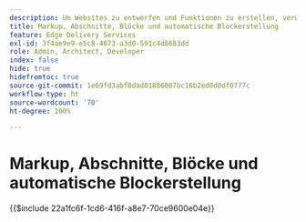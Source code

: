 ```yaml
---
description: Um Websites zu entwerfen und Funktionen zu erstellen, verwenden Entwickelnde Markup und DOM, die dynamisch aus dem Inhalt gerendert werden. Markup und DOM sind so konstruiert, dass sie eine flexible Bearbeitung und Stilanwendung ermöglichen. Gleichzeitig bieten sie vorkonfigurierte Funktionen, sodass Entwickelnde sich über einige Aspekte moderner Websites keine Gedanken machen müssen.
title: Markup, Abschnitte, Blöcke und automatische Blockerstellung
feature: Edge Delivery Services
exl-id: 3f4ae9e9-e5c8-4873-a3d0-591c4d8683dd
role: Admin, Architect, Developer
index: false
hide: true
hidefromtoc: true
source-git-commit: 1e69fd3abf8dad01886007bc16b2ed0d0df0777c
workflow-type: ht
source-wordcount: '70'
ht-degree: 100%

---
```


# Markup, Abschnitte, Blöcke und automatische Blockerstellung

{{$include 22a1fc6f-1cd6-416f-a8e7-70ce9600e04e}}
